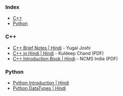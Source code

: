 ### Index

* [C++](#cpp)
* [Python](#py)


### <a id="cpp"></a>C++

* [C++ Brief Notes \| Hindi](https://ehindistudy.com/2020/12/01/cpp-notes-in-hindi/) - Yugal Joshi
* [C++ in Hindi \| Hindi](https://www.bccfalna.com/IOC-AllEBooks/CPPinHindi.pdf) - Kuldeep Chand (PDF)
* [C++ Introduction Book \| Hindi](https://ncsmindia.com/wp-content/uploads/2012/04/c++-hindi.pdf) - NCMS India (PDF)

### <a id="py"></a>Python
* [Python Introduction \| Hindi](https://www.tutorialinhindi.com/python/history-of-python-hindi/) 
* [Python DataTypes \| Hindi](https://www.tutorialinhindi.com/python/python-data-types-hindi/)
